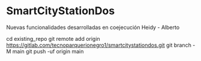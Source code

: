 # SmartCityStationDos

Nuevas funcionalidades desarrolladas en coejecución Heidy - Alberto

cd existing_repo
git remote add origin https://gitlab.com/tecnoparquerionegro1/smartcitystationdos.git
git branch -M main
git push -uf origin main
```
